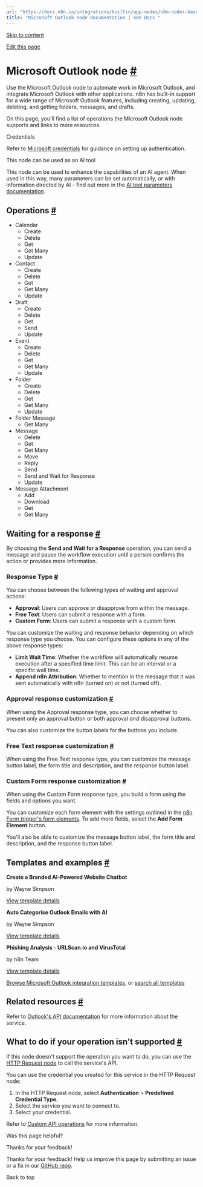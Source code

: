 ```yaml
---
url: "https://docs.n8n.io/integrations/builtin/app-nodes/n8n-nodes-base.microsoftoutlook/"
title: "Microsoft Outlook node documentation | n8n Docs "
---
```


[Skip to content](https://docs.n8n.io/integrations/builtin/app-nodes/n8n-nodes-base.microsoftoutlook/#microsoft-outlook-node)

[Edit this page](https://github.com/n8n-io/n8n-docs/edit/main/docs/integrations/builtin/app-nodes/n8n-nodes-base.microsoftoutlook.md "Edit this page")

# Microsoft Outlook node [\#](https://docs.n8n.io/integrations/builtin/app-nodes/n8n-nodes-base.microsoftoutlook/\#microsoft-outlook-node "Permanent link")

Use the Microsoft Outlook node to automate work in Microsoft Outlook, and integrate Microsoft Outlook with other applications. n8n has built-in support for a wide range of Microsoft Outlook features, including creating, updating, deleting, and getting folders, messages, and drafts.

On this page, you'll find a list of operations the Microsoft Outlook node supports and links to more resources.

Credentials

Refer to [Microsoft credentials](https://docs.n8n.io/integrations/builtin/credentials/microsoft/) for guidance on setting up authentication.

This node can be used as an AI tool

This node can be used to enhance the capabilities of an AI agent. When used in this way, many parameters can be set automatically, or with information directed by AI - find out more in the [AI tool parameters documentation](https://docs.n8n.io/advanced-ai/examples/using-the-fromai-function/).

## Operations [\#](https://docs.n8n.io/integrations/builtin/app-nodes/n8n-nodes-base.microsoftoutlook/\#operations "Permanent link")

- Calendar
  - Create
  - Delete
  - Get
  - Get Many
  - Update
- Contact
  - Create
  - Delete
  - Get
  - Get Many
  - Update
- Draft
  - Create
  - Delete
  - Get
  - Send
  - Update
- Event
  - Create
  - Delete
  - Get
  - Get Many
  - Update
- Folder
  - Create
  - Delete
  - Get
  - Get Many
  - Update
- Folder Message
  - Get Many
- Message
  - Delete
  - Get
  - Get Many
  - Move
  - Reply
  - Send
  - Send and Wait for Response
  - Update
- Message Attachment
  - Add
  - Download
  - Get
  - Get Many

## Waiting for a response [\#](https://docs.n8n.io/integrations/builtin/app-nodes/n8n-nodes-base.microsoftoutlook/\#waiting-for-a-response "Permanent link")

By choosing the **Send and Wait for a Response** operation, you can send a message and pause the workflow execution until a person confirms the action or provides more information.

### Response Type [\#](https://docs.n8n.io/integrations/builtin/app-nodes/n8n-nodes-base.microsoftoutlook/\#response-type "Permanent link")

You can choose between the following types of waiting and approval actions:

- **Approval**: Users can approve or disapprove from within the message.
- **Free Text**: Users can submit a response with a form.
- **Custom Form**: Users can submit a response with a custom form.

You can customize the waiting and response behavior depending on which response type you choose. You can configure these options in any of the above response types:

- **Limit Wait Time**: Whether the workflow will automatically resume execution after a specified time limit. This can be an interval or a specific wall time.
- **Append n8n Attribution**: Whether to mention in the message that it was sent automatically with n8n (turned on) or not (turned off).

### Approval response customization [\#](https://docs.n8n.io/integrations/builtin/app-nodes/n8n-nodes-base.microsoftoutlook/\#approval-response-customization "Permanent link")

When using the Approval response type, you can choose whether to present only an approval button or both approval _and_ disapproval buttons.

You can also customize the button labels for the buttons you include.

### Free Text response customization [\#](https://docs.n8n.io/integrations/builtin/app-nodes/n8n-nodes-base.microsoftoutlook/\#free-text-response-customization "Permanent link")

When using the Free Text response type, you can customize the message button label, the form title and description, and the response button label.

### Custom Form response customization [\#](https://docs.n8n.io/integrations/builtin/app-nodes/n8n-nodes-base.microsoftoutlook/\#custom-form-response-customization "Permanent link")

When using the Custom Form response type, you build a form using the fields and options you want.

You can customize each form element with the settings outlined in the [n8n Form trigger's form elements](https://docs.n8n.io/integrations/builtin/core-nodes/n8n-nodes-base.formtrigger/#form-elements). To add more fields, select the **Add Form Element** button.

You'll also be able to customize the message button label, the form title and description, and the response button label.

## Templates and examples [\#](https://docs.n8n.io/integrations/builtin/app-nodes/n8n-nodes-base.microsoftoutlook/\#templates-and-examples "Permanent link")

**Create a Branded AI-Powered Website Chatbot**

by Wayne Simpson

[View template details](https://n8n.io/workflows/2786-create-a-branded-ai-powered-website-chatbot/)

**Auto Categorise Outlook Emails with AI**

by Wayne Simpson

[View template details](https://n8n.io/workflows/2454-auto-categorise-outlook-emails-with-ai/)

**Phishing Analysis - URLScan.io and VirusTotal**

by n8n Team

[View template details](https://n8n.io/workflows/1992-phishing-analysis-urlscanio-and-virustotal/)

[Browse Microsoft Outlook integration templates](https://n8n.io/integrations/microsoft-outlook/), or [search all templates](https://n8n.io/workflows/)

## Related resources [\#](https://docs.n8n.io/integrations/builtin/app-nodes/n8n-nodes-base.microsoftoutlook/\#related-resources "Permanent link")

Refer to [Outlook's API documentation](https://learn.microsoft.com/en-us/outlook/rest/get-started) for more information about the service.

## What to do if your operation isn't supported [\#](https://docs.n8n.io/integrations/builtin/app-nodes/n8n-nodes-base.microsoftoutlook/\#what-to-do-if-your-operation-isnt-supported "Permanent link")

If this node doesn't support the operation you want to do, you can use the [HTTP Request node](https://docs.n8n.io/integrations/builtin/core-nodes/n8n-nodes-base.httprequest/) to call the service's API.

You can use the credential you created for this service in the HTTP Request node:

1. In the HTTP Request node, select **Authentication** \> **Predefined Credential Type**.
2. Select the service you want to connect to.
3. Select your credential.

Refer to [Custom API operations](https://docs.n8n.io/integrations/custom-operations/) for more information.

Was this page helpful?






Thanks for your feedback!






Thanks for your feedback! Help us improve this page by submitting an issue or a fix in our [GitHub repo](https://github.com/n8n-io/n8n-docs).


Back to top
